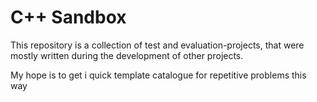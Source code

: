 # C++ Sandbox

This repository is a collection of test and evaluation-projects, that were mostly written during the development of other projects.

My hope is to get i quick template catalogue for repetitive problems this way
